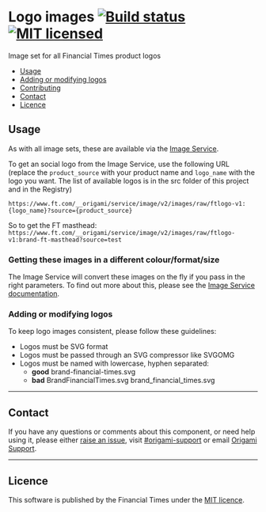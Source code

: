 # Logo images [![Build status](https://img.shields.io/circleci/project/Financial-Times/logo-images.svg)](https://circleci.com/gh/Financial-Times/logo-images) [![MIT licensed](https://img.shields.io/badge/license-MIT-blue.svg)](license)

Image set for all Financial Times product logos

- [Usage](#usage)
- [Adding or modifying logos](#adding-or-modifying-logos)
- [Contributing](#contributing)
- [Contact](#contact)
- [Licence](#licence)


## Usage

As with all image sets, these are available via the [Image Service](https://www.ft.com/__origami/service/image/v2).

To get an social logo from the Image Service, use the following URL (replace the `product_source` with your product name and `logo_name` with the logo you want. The list of available logos is in the src folder of this project and in the Registry)

`https://www.ft.com/__origami/service/image/v2/images/raw/ftlogo-v1:{logo_name}?source={product_source}`

So to get the FT masthead:
`https://www.ft.com/__origami/service/image/v2/images/raw/ftlogo-v1:brand-ft-masthead?source=test`


### Getting these images in a different colour/format/size

The Image Service will convert these images on the fly if you pass in the right parameters. To find out more about this, please see the [Image Service documentation](https://www.ft.com/__origami/service/image/v2/docs/api).

### Adding or modifying logos

To keep logo images consistent, please follow these guidelines:

- Logos must be SVG format
- Logos must be passed through an SVG compressor like SVGOMG
- Logos must be named with lowercase, hyphen separated:
	- **good** brand-financial-times.svg
	- **bad** BrandFinancialTimes.svg brand_financial_times.svg

----

## Contact

If you have any questions or comments about this component, or need help using it, please either [raise an issue](https://github.com/Financial-Times/logo-images/issues), visit [#origami-support](https://financialtimes.slack.com/messages/origami-support/) or email [Origami Support](mailto:origami-support@ft.com).

----

## Licence

This software is published by the Financial Times under the [MIT licence](http://opensource.org/licenses/MIT).
